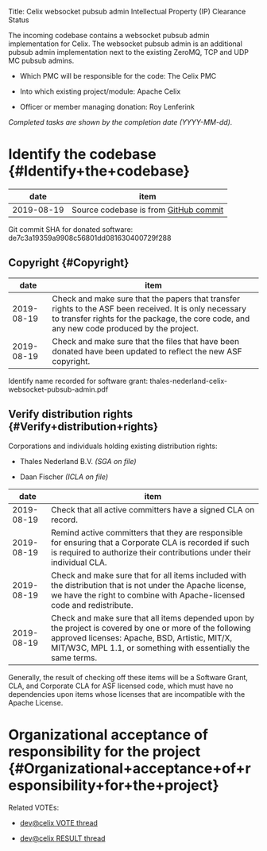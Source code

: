 Title: Celix websocket pubsub admin Intellectual Property (IP) Clearance Status


The incoming codebase contains a websocket pubsub admin implementation for Celix. The websocket pubsub admin is an additional pubsub admin implementation next to the existing ZeroMQ, TCP and UDP MC pubsub admins.



- Which PMC will be responsible for the code: The Celix PMC


- Into which existing project/module: Apache Celix


- Officer or member managing donation: Roy Lenferink

 _Completed tasks are shown by the completion date (YYYY-MM-dd)._ 


# Identify the codebase {#Identify+the+codebase}

| date | item |
|------|------|
| 2019-08-19 | Source codebase is from [GitHub commit](https://github.com/apache/celix/pull/39/commits/de7c3a19359a9908c56801dd081630400729f288)  |

Git commit SHA for donated software: de7c3a19359a9908c56801dd081630400729f288


## Copyright {#Copyright}

| date | item |
|------|------|
| 2019-08-19 | Check and make sure that the papers that transfer rights to the ASF been received. It is only necessary to transfer rights for the package, the core code, and any new code produced by the project. |
| 2019-08-19 | Check and make sure that the files that have been donated have been updated to reflect the new ASF copyright. |

Identify name recorded for software grant: thales-nederland-celix-websocket-pubsub-admin.pdf


## Verify distribution rights {#Verify+distribution+rights}

Corporations and individuals holding existing distribution rights:



- Thales Nederland B.V. _(SGA on file)_ 

- Daan Fischer _(ICLA on file)_ 

| date | item |
|------|------|
| 2019-08-19 | Check that all active committers have a signed CLA on record. |
| 2019-08-19 | Remind active committers that they are responsible for ensuring that a Corporate CLA is recorded if such is required to authorize their contributions under their individual CLA. |
| 2019-08-19 | Check and make sure that for all items included with the distribution that is not under the Apache license, we have the right to combine with Apache-licensed code and redistribute. |
| 2019-08-19 | Check and make sure that all items depended upon by the project is covered by one or more of the following approved licenses: Apache, BSD, Artistic, MIT/X, MIT/W3C, MPL 1.1, or something with essentially the same terms. |

Generally, the result of checking off these items will be a Software Grant, CLA, and Corporate CLA for ASF licensed code, which must have no dependencies upon items whose licenses that are incompatible with the Apache License.


# Organizational acceptance of responsibility for the project {#Organizational+acceptance+of+responsibility+for+the+project}

Related VOTEs:



-  [dev@celix VOTE thread](https://lists.apache.org/thread.html/857163b026964da1ea89ea30f295701fd420bdd007a104d69537e1cb@%3Cdev.celix.apache.org%3E) 

-  [dev@celix RESULT thread](https://lists.apache.org/thread.html/4fe6311920cc5d518b12aff4fe0ee351e58a7c50cae033708d0e8dae@%3Cdev.celix.apache.org%3E) 
